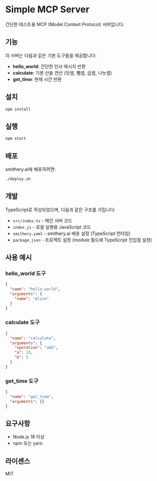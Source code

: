 # Simple MCP Server

간단한 테스트용 MCP (Model Context Protocol) 서버입니다.

## 기능

이 서버는 다음과 같은 기본 도구들을 제공합니다:

- **hello_world**: 간단한 인사 메시지 반환
- **calculate**: 기본 산술 연산 (덧셈, 뺄셈, 곱셈, 나눗셈)
- **get_time**: 현재 시간 반환

## 설치

```bash
npm install
```

## 실행

```bash
npm start
```

## 배포

smithery.ai에 배포하려면:

```bash
./deploy.sh
```

## 개발

TypeScript로 작성되었으며, 다음과 같은 구조를 가집니다:

- `src/index.ts` - 메인 서버 코드
- `index.js` - 로컬 실행용 JavaScript 코드
- `smithery.yaml` - smithery.ai 배포 설정 (TypeScript 런타임)
- `package.json` - 프로젝트 설정 (module 필드에 TypeScript 진입점 설정)

## 사용 예시

### hello_world 도구
```json
{
  "name": "hello_world",
  "arguments": {
    "name": "Alice"
  }
}
```

### calculate 도구
```json
{
  "name": "calculate",
  "arguments": {
    "operation": "add",
    "a": 10,
    "b": 5
  }
}
```

### get_time 도구
```json
{
  "name": "get_time",
  "arguments": {}
}
```

## 요구사항

- Node.js 18 이상
- npm 또는 yarn

## 라이센스

MIT 